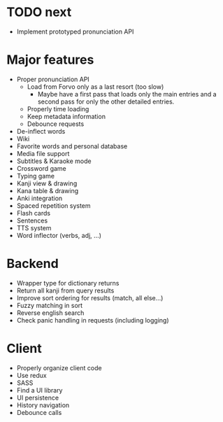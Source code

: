 TODO next
=========

- Implement prototyped pronunciation API

Major features
==============

- Proper pronunciation API
  - Load from Forvo only as a last resort (too slow)
    - Maybe have a first pass that loads only the main entries and a second
      pass for only the other detailed entries.
  - Properly time loading
  - Keep metadata information
  - Debounce requests
- De-inflect words
- Wiki
- Favorite words and personal database
- Media file support
- Subtitles & Karaoke mode
- Crossword game
- Typing game
- Kanji view & drawing
- Kana table & drawing
- Anki integration
- Spaced repetition system
- Flash cards
- Sentences
- TTS system
- Word inflector (verbs, adj, ...)

Backend
=======

- Wrapper type for dictionary returns
- Return all kanji from query results
- Improve sort ordering for results (match, all else...)
- Fuzzy matching in sort
- Reverse english search
- Check panic handling in requests (including logging)

Client
======

- Properly organize client code
- Use redux
- SASS
- Find a UI library
- UI persistence
- History navigation
- Debounce calls
